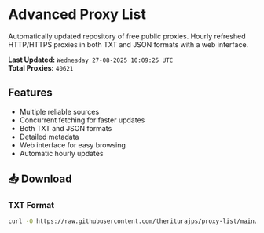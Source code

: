 # Advanced Proxy List

Automatically updated repository of free public proxies. Hourly refreshed HTTP/HTTPS proxies in both TXT and JSON formats with a web interface.

**Last Updated:** `Wednesday 27-08-2025 10:09:25 UTC`  
**Total Proxies:** `40621`

## Features
- Multiple reliable sources
- Concurrent fetching for faster updates
- Both TXT and JSON formats
- Detailed metadata
- Web interface for easy browsing
- Automatic hourly updates

## 📥 Download

### TXT Format
```bash
curl -O https://raw.githubusercontent.com/theriturajps/proxy-list/main/proxies.txt